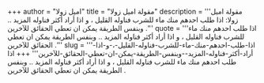 +++
author = "اميل زولا"
title = "مقولة اميل زولا"
description = '''مقولة اميل زولا: اذا طلب احدهم منك ماء للشرب فناوله القليل ، و اذا أراد أكثر فناوله المزيد .. وبنفس الطريقة يمكن ان تعطي الحقائق للآخرين .'''
quote = '''اذا طلب احدهم منك ماء للشرب فناوله القليل ، و اذا أراد أكثر فناوله المزيد .. وبنفس الطريقة يمكن ان تعطي الحقائق للآخرين .'''
slug = '''اذا-طلب-احدهم-منك-ماء-للشرب-فناوله-القليل-،-و-اذا-أراد-أكثر-فناوله-المزيد--وبنفس-الطريقة-يمكن-ان-تعطي-الحقائق-للآخرين'''
+++
اذا طلب احدهم منك ماء للشرب فناوله القليل ، و اذا أراد أكثر فناوله المزيد .. وبنفس الطريقة يمكن ان تعطي الحقائق للآخرين .
